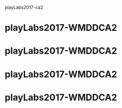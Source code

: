  playLabs2017-ca2
# playLabs2017-WMDDCA2
# playLabs2017-WMDDCA2
# playLabs2017-WMDDCA2
# playLabs2017-WMDDCA2
